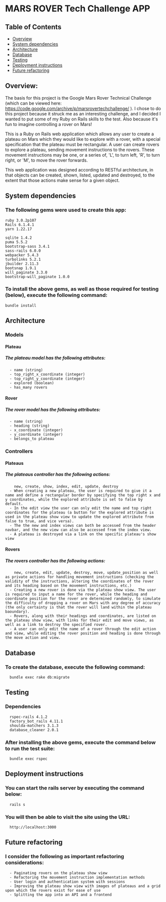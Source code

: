 # MARS ROVER Tech Challenge APP

## Table of Contents
* [Overview](#overview)
* [System dependencies](#system-dependencies)
* [Architecture](#architecture)
* [Database](#database)
* [Testing](#testing)
* [Deployment instructions](#deployment-instructions)
* [Future refactoring](#future-refactoring)


## Overview:
The basis for this project is the Google Mars Rover Technical Challenge (which can be viewed here: https://code.google.com/archive/p/marsrovertechchallenge/ ). I chose to do this project because it struck me as an interesting challenge, and I decided I wanted to put some of my Ruby on Rails skills to the test.
Also because it's fun to imagine controlling a rover on Mars!

This is a Ruby on Rails web application which allows any user to create a plateau on Mars which they would like to explore with a rover, with a special specification that the plateau must be rectangular.
A user can create rovers to explore a plateau, sending movement instructions to the rovers. These movement instructions may be one, or a series of, 'L', to turn left, 'R', to turn right, or 'M', to move the rover forwards.

This web application was designed according to RESTful architecture, in that objects can be created, shown, listed, updated and destroyed, to the extent that those actions make sense for a given object.


## System dependencies
### The following gems were used to create this app:
    ruby 3.0.2p107
    Rails 6.1.4.1
    yarn 1.22.17
    
    sqlite 1.4.2
    puma 5.5.2
    bootstrap-sass 3.4.1
    sass-rails 6.0.0
    webpacker 5.4.3
    turbolinks 5.2.1
    jbuilder 2.11.3
    bootsnap 1.9.1
    will_paginate 3.3.0
    bootstrap-will_paginate 1.0.0
### To install the above gems, as well as those required for testing (below), execute the following command:
    bundle install
  

## Architecture
### Models
#### Plateau
##### The plateau model has the following attributes:
      - name (string)
      - top_right_x_coordinate (integer)
      - top_right_y_coordinate (integer)
      - explored (boolean)
      - has_many rovers
#### Rover
##### The rover model has the following attributes:
      - name (string)
      - heading (string)
      - x_coordinate (integer)
      - y_coordinate (integer)
      - belongs_to plateau
### Controllers
#### Plateaus
##### The plateaus controller has the following actions: 
        new, create, show, index, edit, update, destroy
      - When creating a new plateau, the user is required to give it a name and define a rectangular border by specifying the top right x and y coordinates, while the explored attribute is set to false by default.
      - In the edit view the user can only edit the name and top right coordinates for the plateau (a button for the explored attribute is used in the plateau show view to update the explored attribute from false to true, and vice versa).
      - The the new and index views can both be accessed from the header navbar, and the new view can also be accessed from the index view.
      - A plateau is destroyed via a link on the specific plateau's show view
#### Rovers
##### The rovers controller has the following actions: 
        new, create, edit, update, destroy, move, update_position as well as private actions for handling movement instructions (checking the validity of the instructions, altering the coordinates of the rover and its heading based on the movement instructions, etc.)
      - Creating a new rover is done via the plateau show view. The user is required to input a name for the rover, while the heading and coordinate position for the rover are determined randomly, to simulate the difficulty of dropping a rover on Mars with any degree of accuracy (the only certainty is that the rover will land within the plateau baoundary).
      - Rovers, along with their headings and coordinates, are listed on the plateau show view, with links for their edit and move views, as well as a link to destroy the specified rover.
      - A user can only edit the name of a rover through the edit action and view, while editing the rover position and heading is done through the move action and view.


## Database
### To create the database, execute the following command:
      bundle exec rake db:migrate


## Testing
### Dependencies
      rspec-rails 4.1.2
      factory_bot_rails 4.11.1
      shoulda-matchers 3.1.3
      database_cleaner 2.0.1
### After installing the above gems, execute the command below to run the test suite:
      bundle exec rspec


## Deployment instructions
### You can start the rails server by executing the command below:
      rails s
### You will then be able to visit the site using the URL: 
      http://localhost:3000
      
      
## Future refactoring
### I consider the following as important refactoring considerations:
      - Paginating rovers on the plateau show view
      - Refactoring the movement instruction implementation methods
      - User login and authentication system with sessions
      - Improving the plateau show view with images of plateaus and a grid upon which the rovers exist for ease of use
      - Splitting the app into an API and a frontend

